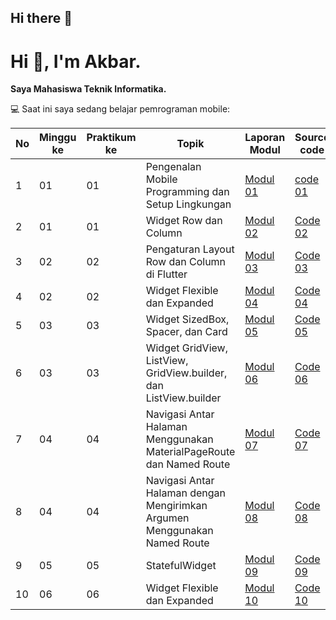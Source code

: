 ## Hi there 👋

# Hi 👋, I'm Akbar.

**Saya Mahasiswa Teknik Informatika.**

💻 Saat ini saya sedang belajar pemrograman mobile:

| No | Minggu ke | Praktikum ke | Topik | Laporan Modul | Source code |
|----|-----------|--------------|-------|-------|------------------|
| 1  | 01        | 01           | Pengenalan Mobile Programming dan Setup Lingkungan | [Modul 01](https://drive.google.com/file/d/1T6sxTp6MrKGCjQXdjkSaXLUVHC9ab4oX/view?usp=drive_link) | [code 01](https://github.com/akbarfadhil/modul1) |
| 2  | 01        | 01           | Widget Row dan Column | [Modul 02](https://drive.google.com/file/d/1-m1bAx7SFNlHRESPMLHs1HGVc-ckDGaE/view?usp=drive_link) | [Code 02](https://github.com/akbarfadhil/modul2) |
| 3  | 02        | 02           | Pengaturan Layout Row dan Column di Flutter | [Modul 03](https://drive.google.com/file/d/17EXiuX-r2BDyWYy1Fbn-QN4KgRBNGIso/view?usp=drive_link) | [Code 03](https://github.com/akbarfadhil/modul3) |
| 4  | 02        | 02           | Widget Flexible dan Expanded | [Modul 04](https://drive.google.com/file/d/15d7AiD7tBCrXSRXJEoHnNDLkItTCbxhl/view?usp=drive_link) | [Code 04](https://github.com/akbarfadhil/modul4) |
| 5  | 03        | 03           | Widget SizedBox, Spacer, dan Card | [Modul 05](https://drive.google.com/file/d/1ryTrDFNzjKhCwhVxo5EKInb8A76NbuX0/view?usp=sharing) | [Code 05](https://github.com/akbarfadhil/modul5) |
| 6  | 03        | 03           | Widget GridView, ListView, GridView.builder, dan ListView.builder | [Modul 06](https://drive.google.com/file/d/1ldY2GY8MO4M013Nr469ObEbV5WCmzosF/view?usp=sharing) | [Code 06](https://github.com/akbarfadhil/modul6) |
| 7  | 04        | 04           | Navigasi Antar Halaman Menggunakan MaterialPageRoute dan Named Route | [Modul 07](https://drive.google.com/file/d/1AHXHP-8fXwe9TYeIY6NohtQqYpwiu4xZ/view?usp=drive_link) | [Code 07](https://github.com/akbarfadhil/modul7) |
| 8  | 04        | 04           | Navigasi Antar Halaman dengan Mengirimkan Argumen Menggunakan Named Route | [Modul 08](https://drive.google.com/file/d/1JD4UeSQW2j1s0fQuV_IKsyc78PsSRL67/view?usp=sharing) | [Code 08](https://github.com/akbarfadhil/modul8) |
| 9  | 05        | 05           | StatefulWidget | [Modul 09](https://drive.google.com/file/d/14vnl27Ts35Sf41KQqnheZd1DfIHoylED/view?usp=sharing) | [Code 09](https://github.com/akbarfadhil/modul9) |
| 10  | 06       | 06           | Widget Flexible dan Expanded | [Modul 10](https://drive.google.com/file/d/15d7AiD7tBCrXSRXJEoHnNDLkItTCbxhl/view?usp=drive_link) | [Code 10](https://github.com/akbarfadhil/modul4) |
